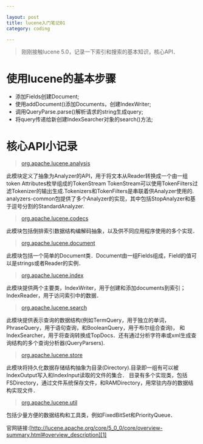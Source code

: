 ```yaml
---

layout: post
title: lucene入门笔记01
category: coding

---
```


> 刚刚接触lucene 5.0，记录一下索引和搜索的基本知识，核心API．

<!--more-->

# 使用lucene的基本步骤

+ 添加Fields创建Document;
+ 使用addDocument()添加Documents，创建IndexWriter;
+ 调用QueryParse.parse()解析请求的string生成query;
+ 将query传递给新创建IndexSearcher对象的search()方法;

# 核心API小记录

> [org.apache.lucene.analysis][2]

此模块定义了抽象为Analyzer的API，用于将文本从Reader转换成一个由一组token Attributes枚举组成的TokenStream
TokenStream可以使用TokenFilters过滤Tokenizer的输出生成.Tokenizers和TokenFilters是串联着供Analyzer使用的.
analyzers-common包提供了多个Analyzer的实现，其中包括StopAnalyzer和基于逗号分割的StandardAnalyzer. 

> [org.apache.lucene.codecs][3]

此模块包括倒排索引数据结构编解码抽象，以及供不同应用程序使用的多个实现．

> [org.apache.lucene.document][4]

此模块包括一个简单的Document类．Document由一组Fields组成，Field的值可以是strings或者Reader的实例．

> [org.apache.lucene.index][5]

此模块提供两个主要类，IndexWriter，用于创建和添加documents到索引；IndexReader，用于访问索引中的数据．

> [org.apache.lucene.search][6]

此模块提供表示查询的数据结构(例如TermQuery，用于独立的单词，PhraseQuery，用于语句查询，和BooleanQuery，用于布尔组合查询)，
和IndexSearcher，用于将查询转换成TopDocs．还有通过分析字符串或xml生成查询结构的多个查询分析器(QueryParsers).

> [org.apache.lucene.store][7]

此模块将持久化数据存储结构抽象为目录(Directory).目录即一组有可以被IndexOutput写入和IndexInput读取的文件的集合．
目录有多个实现类，包括FSDirectory，通过文件系统保存文件，和RAMDirectory，用常驻内存的数据结构实现文件．

> [org.apache.lucene.util][8]

包括少量方便的数据结构和工具类，例如FixedBitSet和PriorityQueue．

官网链接:[http://lucene.apache.org/core/5_0_0/core/overview-summary.html#overview_description][1]

[1]: http://lucene.apache.org/core/5_0_0/core/overview-summary.html#overview_description
[2]: http://lucene.apache.org/core/5_0_0/core/org/apache/lucene/analysis/package-summary.html
[3]: http://lucene.apache.org/core/5_0_0/core/org/apache/lucene/codecs/package-summary.html
[4]: http://lucene.apache.org/core/5_0_0/core/org/apache/lucene/document/package-summary.html
[5]: http://lucene.apache.org/core/5_0_0/core/org/apache/lucene/index/package-summary.html
[6]: http://lucene.apache.org/core/5_0_0/core/org/apache/lucene/search/package-summary.html
[7]: http://lucene.apache.org/core/5_0_0/core/org/apache/lucene/store/package-summary.html
[8]: http://lucene.apache.org/core/5_0_0/core/org/apache/lucene/util/package-summary.html
